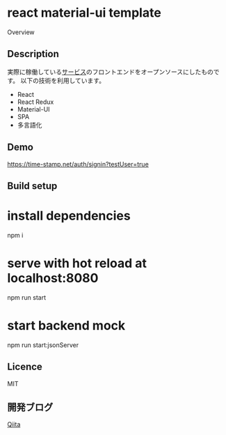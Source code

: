 
react material-ui template
====

Overview

## Description

実際に稼働している[サービス](https://time-stamp.net/auth/signin?testUser=true)のフロントエンドをオープンソースにしたものです。
以下の技術を利用しています。

- React
- React Redux
- Material-UI
- SPA
- 多言語化

## Demo

https://time-stamp.net/auth/signin?testUser=true

## Build setup

# install dependencies
npm i

# serve with hot reload at localhost:8080
npm run start

# start backend mock
npm run start:jsonServer

## Licence

MIT

## 開発ブログ

[Qiita](https://qiita.com/takimoto_shotaro)